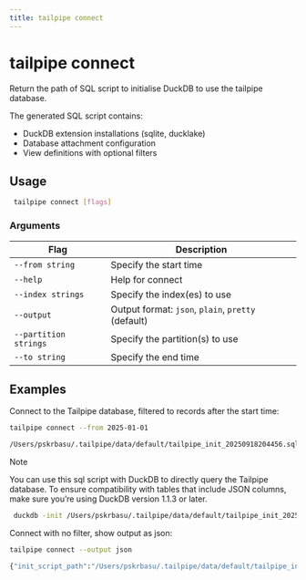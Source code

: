 ```yaml
---
title: tailpipe connect
---
```


# tailpipe connect

Return the path of SQL script to initialise DuckDB to use the tailpipe database.

The generated SQL script contains:
- DuckDB extension installations (sqlite, ducklake)
- Database attachment configuration
- View definitions with optional filters

## Usage
```bash
 tailpipe connect [flags]
 ```

### Arguments

| Flag | Description
|-|-
| `--from string`    |  Specify the start time
| `--help`           |  Help for connect
| `--index strings`  |  Specify the index(es) to use
| `--output`         |  Output format: `json`, `plain`, `pretty` (default)
| `--partition strings`  |  Specify the partition(s) to use
| `--to string`      |  Specify the end time


## Examples

Connect to the Tailpipe database, filtered to records after the start time:

```bash
tailpipe connect --from 2025-01-01
```

```bash
/Users/pskrbasu/.tailpipe/data/default/tailpipe_init_20250918204456.sql
```

> [!NOTE]
> You can use this sql script with DuckDB to directly query the Tailpipe database.
To ensure compatibility with tables that include JSON columns, make sure you’re using DuckDB version 1.1.3 or later.
> 
> ```bash
>  duckdb -init /Users/pskrbasu/.tailpipe/data/default/tailpipe_init_20250918204456.sql
> ```

Connect with no filter, show output as json:

```bash
tailpipe connect --output json
```

```bash
{"init_script_path":"/Users/pskrbasu/.tailpipe/data/default/tailpipe_init_20250918204828.sql"}
```

